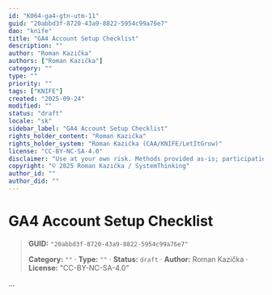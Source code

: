 ```yaml
---
id: "K064-ga4-gtn-utm-11"
guid: "20abbd3f-8720-43a9-8822-5954c99a76e7"
dao: "knife"
title: "GA4 Account Setup Checklist"
description: ""
author: "Roman Kazička"
authors: ["Roman Kazička"]
category: ""
type: ""
priority: ""
tags: ["KNIFE"]
created: "2025-09-24"
modified: ""
status: "draft"
locale: "sk"
sidebar_label: "GA4 Account Setup Checklist"
rights_holder_content: "Roman Kazička"
rights_holder_system: "Roman Kazička (CAA/KNIFE/LetItGrow)"
license: "CC-BY-NC-SA-4.0"
disclaimer: "Use at your own risk. Methods provided as-is; participation is voluntary and context-aware."
copyright: "© 2025 Roman Kazička / SystemThinking"
author_id: ""
author_did: ""
---
```

# GA4 Account Setup Checklist
<!-- fm-visible: start -->

> **GUID:** `"20abbd3f-8720-43a9-8822-5954c99a76e7"`
>   
> **Category:** `""` · **Type:** `""` · **Status:** `draft` · **Author:** Roman Kazička · **License:** "CC-BY-NC-SA-4.0"
<!-- fm-visible: end -->


...